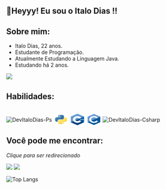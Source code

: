 ## 👋Heyyy! Eu sou o Italo Dias !!

## **Sobre mim:**

* Italo Dias, 22 anos.
* Estudante de Programação.
* Atualmente Estudando a Linguagem Java.
* Estudando há  2 anos.


<picture>
  <source
    srcset="https://github-readme-stats.vercel.app/api?username=DevItaloDias&show_icons=true&theme=radical"
    media="(prefers-color-scheme: dark)"
  />
  <source
    srcset="https://github-readme-stats.vercel.app/api?username=DevItaloDias&show_icons=true"
    media="(prefers-color-scheme: light), (prefers-color-scheme: no-preference)"
  />
  <img src="https://github-readme-stats.vercel.app/api?username=anuraghazra&show_icons=true" />
</picture>

## **Habilidades:**
<div style="display: inline_block"><br>
  <img align="center" alt="DevItaloDias-Ps" height="30" width="40" src="https://cdn.jsdelivr.net/gh/devicons/devicon/icons/photoshop/photoshop-plain.svg">
  <img align="center" alt="DevItaloDias-Python" height="30" width="40" src="https://raw.githubusercontent.com/devicons/devicon/master/icons/python/python-original.svg">
  <img align="center" alt="DevItaloDias-Csharp" height="30" width="40" src="https://raw.githubusercontent.com/devicons/devicon/master/icons/cplusplus/cplusplus-original.svg">
  <img align="center" alt="DevItaloDias-Csharp" height="30" width="40" src="https://raw.githubusercontent.com/devicons/devicon/master/icons/c/c-original.svg">
  <img align="center" alt="DevItaloDias-Csharp" height="30" width="40" src="https://cdn.jsdelivr.net/gh/devicons/devicon@latest/icons/java/java-original-wordmark.svg" />

  
</div>

## **Você pode me encontrar:**

*Clique para ser redirecionado*

<div> 
  <a href = "mailto:italodds02@gmail.com"><img src="https://img.shields.io/badge/-Gmail-%23333?style=for-the-badge&logo=gmail&logoColor=white" target="_blank"></a>
  <a href="https://www.linkedin.com/in/dev-italo-dias" target="_blank"><img src="https://img.shields.io/badge/-LinkedIn-%230077B5?style=for-the-badge&logo=linkedin&logoColor=white" target="_blank"></a> 
  
</div>

![Top Langs](https://github-readme-stats.vercel.app/api/top-langs/?username=DevItaloDias&layout=compact&theme=tokyonight)
